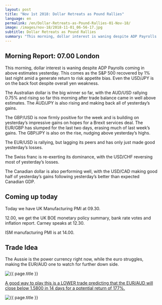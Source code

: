 ```yaml
---
layout: post
title: "Nov 1st 2018: Dollar Retreats as Pound Rallies"
language: en
permalink: /en/Dollar-Retreats-as-Pound-Rallies-01-Nov-18/
image: /images/nov-18/2018-11-01_06-56-17.jpg
subtitle: Dollar Retreats as Pound Rallies
summary: "This morning, dollar interest is waning despite ADP Payrolls coming in above estimates yesterday. This comes as the S&P 500 recovered by 1% last night amid a generate return to risk appetite bias"
---
```

## Morning Report: 07.00 London

This morning, dollar interest is waning despite ADP Payrolls coming in above estimates yesterday. This comes as the S&P 500 recovered by 1% last night amid a generate return to risk appetite bias. Even the USD/JPY is on the back foot despite overall yen weakness. 

The Australian dollar is the big winner so far, with the AUD/USD rallying 0.75% and rising so far this morning after trade balance came in well above estimates. The AUD/JPY is also rising and making back all of yesterday’s gains. 

The GBP/USD is now firmly positive for the week and is building on yesterday’s impressive gains on hopes for a Brexit services deal. The EUR/GBP has slumped for the last two days, erasing much of last week’s gains. The GBP/JPY is also on the rise, nudging above yesterday’s highs. 

The EUR/USD is rallying, but lagging its peers and has only just made good yesterday’s losses. 

The Swiss franc is re-exerting its dominance, with the USD/CHF reversing most of yesterday’s losses. 

The Canadian dollar is also performing well, with the USD/CAD making good half of yesterday’s gains following yesterday’s better than expected Canadian GDP. 

## Coming up today

Today we have UK Manufacturing PMI at 09.30. 

12.00, we get the UK BOE monetary policy summary, bank rate votes and inflation report. Carney speaks at 12.30. 

ISM manufacturing PMI is at 14.00. 

## Trade Idea

The Aussie is the power currency right now, while the euro struggles, making the EUR/AUD one to watch for further down side.

<img class="post-image" src="{{ site.url }}/images/nov-18/2018-11-01_06-56-17.jpg" alt="{{ page.title }}" title="{{ page.title }}">

<a href="%LINK%%?currency=GBP&market=forex&underlying=frxEURAUD&formname=higherlower&duration_amount=14&duration_units=d&amount=10&amount_type=stake&expiry_type=duration&barrier=1.5800" target="_blank" rel="noopener noreferrer nofollow">A good way to play this is a LOWER trade predicting that the EUR/AUD will close below 1.5800 in 14 days for a potential return of 177%.</a>

<img class="post-image" src="{{ site.url }}/images/nov-18/2018-11-01_06-57-54.jpg" alt="{{ page.title }}" title="{{ page.title }}">